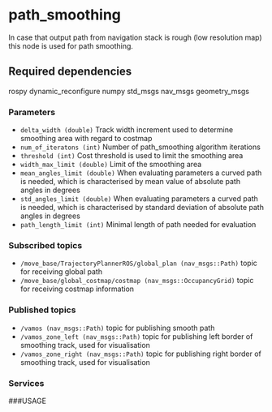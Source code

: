 # path_smoothing

In case that output path from navigation stack is rough (low resolution map) this node is used for path smoothing.

## Required dependencies
rospy
dynamic_reconfigure
numpy
std_msgs
nav_msgs
geometry_msgs

### Parameters
* `delta_width (double)` Track width increment used to determine smoothing area with regard to costmap
* `num_of_iteratons (int)` Number of path_smoothing algorithm iterations
* `threshold (int)` Cost threshold is used to limit the smoothing area
* `width_max_limit (double)` Limit of the smoothing area
* `mean_angles_limit (double)` When evaluating parameters a curved path is needed, which is characterised by mean value of absolute path angles in degrees
* `std_angles_limit (double)` When evaluating parameters a curved path is needed, which is characterised by standard deviation of absolute path angles in degrees
* `path_length_limit (int)` Minimal length of path needed for evaluation

### Subscribed topics
* `/move_base/TrajectoryPlannerROS/global_plan (nav_msgs::Path)` topic for receiving global path
* `/move_base/global_costmap/costmap (nav_msgs::OccupancyGrid)` topic for receiving costmap information

### Published topics
* `/vamos (nav_msgs::Path)` topic for publishing smooth path
* `/vamos_zone_left (nav_msgs::Path)` topic for publishing left border of smoothing track, used for visualisation
* `/vamos_zone_right (nav_msgs::Path)` topic for publishing right border of smoothing track, used for visualisation

### Services

###USAGE

